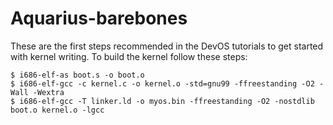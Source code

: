 # Aquarius-barebones

These are the first steps recommended in the DevOS tutorials to get started with kernel writing. To build the kernel follow these steps:
```shell
$ i686-elf-as boot.s -o boot.o
$ i686-elf-gcc -c kernel.c -o kernel.o -std=gnu99 -ffreestanding -O2 -Wall -Wextra
$ i686-elf-gcc -T linker.ld -o myos.bin -ffreestanding -O2 -nostdlib boot.o kernel.o -lgcc
```
